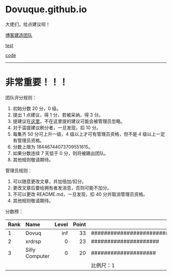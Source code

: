 # Dovuque.github.io

大佬们，给点建议呗！

[博客建造团队](https://www.github.com/dovuque/)

[test](https://dovuque.github.io/test/)

[code](https://dovuque.github.io/code/)

***

# 非常重要！！！

团队评分规则：

1. 初始分数 20 分，0 级。
2. 提出 1 点建议，得 1 分，若被采纳，得 3 分。
3. 提建议在[这里](https://www.github.com/dovuque/dovuque.github.io/issues)，不在这里提的建议可能会被管理员忽略。
4. 对于滥提建议刷分者，一旦发现，扣 10 分。
5. 每集齐 50 分可上升一级，4 级以上才可有管理员资格，但不是 4 级以上一定有管理员资格。
6. 分数上限为 18446744073709551615。
7. 如果分数连续 7 天低于 0 分，则将被踢出团队。
8. 其他规则敬请期待。

管理员规则：

1. 可以随意更改文章，并加倍加/扣分。
2. 更改文章后要给拥有者发消息，否则可能不加分。
3. 不可以更改 README.md，一旦发现，扣 40 分并取消管理员资格。
4. 其他规则敬请期待。

分数榜：

|Rank|Name|Level|Point||
|:--|:--|--:|--:|:--|
|1|Dovuq|inf|33|#################################|
|2|xrdrsp|0|23|#####################|
|3|Silly Computer|0|20|####################|
|||||比例尺：1|

